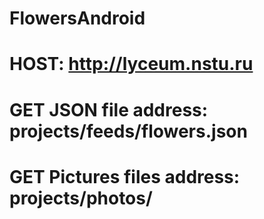 # FlowersAndroid
# HOST: http://lyceum.nstu.ru
# GET JSON file address: projects/feeds/flowers.json
# GET Pictures files address: projects/photos/
